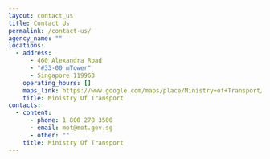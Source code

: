 ```yaml
---
layout: contact_us
title: Contact Us
permalink: /contact-us/
agency_name: ""
locations:
  - address:
      - 460 Alexandra Road
      - "#33-00 mTower"
      - Singapore 119963
    operating_hours: []
    maps_link: https://www.google.com/maps/place/Ministry+of+Transport/@1.2745525,103.8009882,15z/data=!4m6!3m5!1s0x31da1bc11b63f16b:0xf6b0c31da7e673cc!8m2!3d1.2745525!4d103.8009882!16s%2Fg%2F1z449w87p
    title: Ministry Of Transport
contacts:
  - content:
      - phone: 1 800 278 3500
      - email: mot@mot.gov.sg
      - other: ""
    title: Ministry Of Transport
---
```

